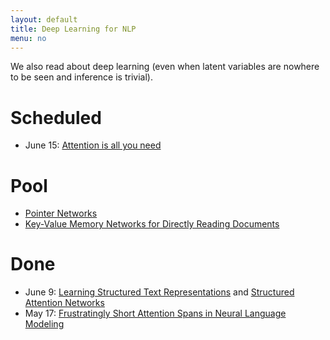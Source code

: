 ```yaml
---
layout: default
title: Deep Learning for NLP
menu: no
---
```


We also read about deep learning (even when latent variables are nowhere to be seen and inference is trivial).

# Scheduled

* June 15: [Attention is all you need](https://arxiv.org/pdf/1706.03762.pdf)

# Pool

* [Pointer Networks](https://arxiv.org/pdf/1506.03134.pdf)
* [Key-Value Memory Networks for Directly Reading Documents](https://arxiv.org/pdf/1606.03126.pdf)

# Done

* June 9: [Learning Structured Text Representations](https://arxiv.org/pdf/1705.09207.pdf) and [Structured Attention Networks](https://arxiv.org/pdf/1702.00887.pdf)
* May 17: [Frustratingly Short Attention Spans in Neural Language Modeling](https://arxiv.org/pdf/1702.04521.pdf)
